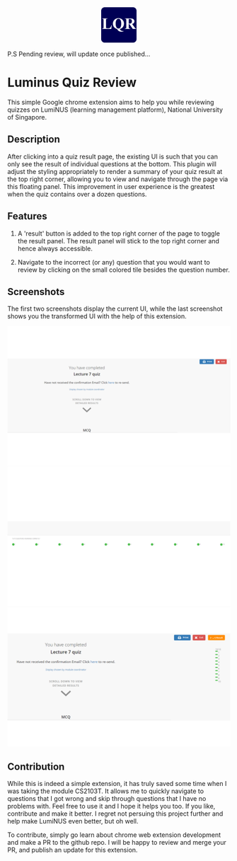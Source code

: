 <div align="center">
  <a href="">
    <img src="images/icon_128.png" alt="Logo" width="80" height="80">
  </a>
</div>

P.S Pending review, will update once published...
# Luminus Quiz Review
This simple Google chrome extension aims to help you while reviewing quizzes on LumiNUS (learning management platform), National University of Singapore.

## Description
After clicking into a quiz result page, the existing UI is such that you can only see the result of individual questions at the bottom. This plugin will adjust the styling appropriately to render a summary of your quiz result at the top right corner, allowing you to view and navigate through the page via this floating panel. This improvement in user experience is the greatest when the quiz contains over a dozen questions.

## Features
1. A 'result' button is added to the top right corner of the page to toggle the result panel. The result panel will stick to the top right corner and hence always accessible.

2. Navigate to the incorrect (or any) question that you would want to review by clicking on the small colored tile besides the question number.

## Screenshots
The first two screenshots display the current UI, while the last screenshot shows you the transformed UI with the help of this extension.

![before_1](images/before_1.png)
![before_2](images/before_2.png)
![after](images/after.png)

## Contribution
While this is indeed a simple extension, it has truly saved some time when I was taking the module CS2103T. It allows me to quickly navigate to questions that I got wrong and skip through questions that I have no problems with. Feel free to use it and I hope it helps you too. If you like, contribute and make it better. I regret not persuing this project further and help make LumiNUS even better, but oh well.

To contribute, simply go learn about chrome web extension development and make a PR to the github repo. I will be happy to review and merge your PR, and publish an update for this extension.